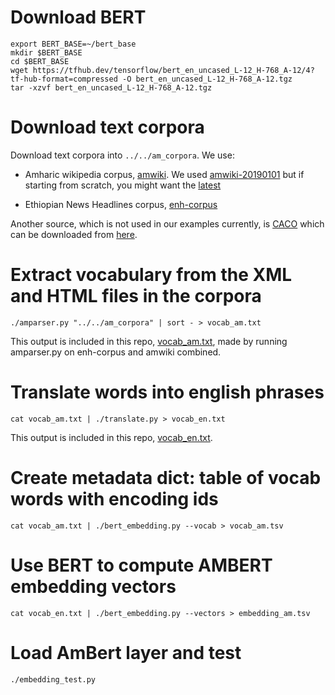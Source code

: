 # Download BERT

```
export BERT_BASE=~/bert_base
mkdir $BERT_BASE
cd $BERT_BASE
wget https://tfhub.dev/tensorflow/bert_en_uncased_L-12_H-768_A-12/4?tf-hub-format=compressed -O bert_en_uncased_L-12_H-768_A-12.tgz
tar -xzvf bert_en_uncased_L-12_H-768_A-12.tgz
```

# Download text corpora

Download text corpora into  `../../am_corpora`. We use:

- Amharic wikipedia corpus, [amwiki](https://dumps.wikimedia.org/amwiki). We used
[amwiki-20190101](https://archive.org/download/amwiki-20190101/amwiki-20190101-pages-meta-current.xml.bz2) but if starting from scratch, you might want the [latest](https://dumps.wikimedia.org/amwiki/latest/amwiki-latest-pages-meta-current.xml.bz2)

- Ethiopian News Headlines corpus, [enh-corpus](https://github.com/geezorg/enh-corpus/releases/)

Another source, which is not used in our examples currently, is [CACO](https://www.findke.ovgu.de/findke/en/Research/Data+Sets/Contemporary+Amharic+Corpus+(CACO)-p-1142.html) which can be downloaded from [here](http://wwwiti.cs.uni-magdeburg.de/iti_dke/Datasets/Contemporary_Amharic_Corpus_(CACO)-version_1.1.zip).

# Extract vocabulary from the XML and HTML files in the corpora
```
./amparser.py "../../am_corpora" | sort - > vocab_am.txt
```
This output is included in this repo, [vocab_am.txt](vocab_am.txt), made by running amparser.py on enh-corpus and amwiki combined.

# Translate words into english phrases
```
cat vocab_am.txt | ./translate.py > vocab_en.txt
```
This output is included in this repo, [vocab_en.txt](vocab_en.txt).

# Create metadata dict: table of vocab words with encoding ids
```
cat vocab_am.txt | ./bert_embedding.py --vocab > vocab_am.tsv
```
# Use BERT to compute AMBERT embedding vectors
```
cat vocab_en.txt | ./bert_embedding.py --vectors > embedding_am.tsv
```
# Load AmBert layer and test
```
./embedding_test.py
```